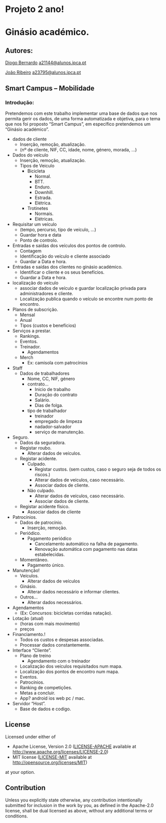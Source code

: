 # Projeto 2 ano!

# Ginásio académico.

## Autores:
[Diogo Bernardo](https://www.github.com/Db-Dev2002) a21144@alunos.ipca.pt

[João Ribeiro](https://github.com/joaaribeiro04) a23795@alunos.ipca.pt

## Smart Campus – Mobilidade

### Introdução: 

Pretendemos com este trabalho implementar uma base de dados que nos permita gerir os dados, de uma forma automatizada e objetiva, para o tema que nos foi proposto “Smart Campus”, em específico pretendemos um “Ginásio académico”.

* dados de cliente 
    * Inserção, remoção, atualização.
    * (nº de cliente, NIF, CC, idade, nome, género, morada, ...)
* Dados do veículo
    * Inserção, remoção, atualização.
    * Tipos de Veiculo
        * Bicicleta
            * Normal.
            * BTT.
            * Enduro.
            * Downhill.
            * Estrada.
            * Elétrica.
        * Trotinetes
            * Normais.
            * Elétricas.
* Requisitar um veículo
    * (tempo, percurso, tipo de veículo, ...)
    * Guardar hora e data
    * Ponto de controlo.
* Entradas e saídas dos veículos dos pontos de controlo.
    * Contagem
    * Identificação do veículo e cliente associado
    * Guardar a Data e hora.
* Entradas e saídas dos clientes no ginásio académico.
    * Identificar o cliente e os seus benefícios.
    * Guardar a Data e hora.
* localização do veículo
    * associar dados de veículo e guardar localização privada para administradores e cliente.
    * Localização publica quando o veículo se encontre num ponto de encontro.
* Planos de subscrição.
    * Mensal
    * Anual
    * Tipos (custos e benefícios)
* Serviços a prestar.
    * Rankings.
    * Eventos.
    * Treinador.
        * Agendamentos
    * Merch
        * Ex: camisola com patrocínios
* Staff
    * Dados de trabalhadores
        * Nome, CC, NIF, género
        * contrato...
            * Inicio de trabalho
            * Duração do contrato
            * Salário.
            * Dias de folga.
        * tipo de trabalhador
            * treinador
            * empregado de limpeza
            * nadador-salvador
            * serviço de manutenção.
* Seguro.
    * Dados da seguradora.
    * Registar roubo.	
        * Alterar dados de veículos.
    * Registar acidente.
        * Culpado.
            * Registar custos. (sem custos, caso o seguro seja de todos os riscos.)
            * Alterar dados de veículos, caso necessário.
            * Associar dados de cliente.
        * Não culpado.
            * Alterar dados de veículos, caso necessário.
            * Associar dados de cliente.
    * Registar acidente físico.
        * Associar dados de cliente
* Patrocínios.
    * Dados de patrocínio.
        * Inserção, remoção.
    * Periódico.
        * Pagamento periódico
            * Cancelamento automático na falha de pagamento.
            * Renovação automática com pagamento nas datas estabelecidas.
    * Momentâneo.
        * Pagamento único.
* Manutenção!
    * Veículos.
        * Alterar dados de veículos
    * Ginásio.
        * Alterar dados necessário e informar clientes.
    * Outros...
        * Alterar dados necessários.
* Agendamentos
    * (Ex: Concursos: bicicletas corridas natação).
* Lotação (atual)
    * (horas com mais movimento)
    * preços
* Financiamento.!
    * Todos os custos e despesas associadas.
    * Processar dados constantemente.
* Interface “Cliente”.
    * Plano de treino
        * Agendamento com o treinador
    * Localização dos veículos requisitados num mapa.
    * Localização dos pontos de encontro num mapa.
    * Eventos.
    * Patrocínios.
    * Ranking de competições.
    * Metas a concluir.
    * App? android ios web pc / mac.
* Servidor “Host”.
    * Base de dados e codigo.


## License

Licensed under either of

 * Apache License, Version 2.0
   ([LICENSE-APACHE](LICENSE-APACHE) available at http://www.apache.org/licenses/LICENSE-2.0)
 * MIT license
   ([LICENSE-MIT](LICENSE-MIT) available at http://opensource.org/licenses/MIT)

at your option.

## Contribution

Unless you explicitly state otherwise, any contribution intentionally submitted
for inclusion in the work by you, as defined in the Apache-2.0 license, shall be
dual licensed as above, without any additional terms or conditions.
